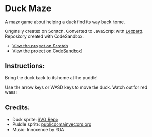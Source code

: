 # Duck Maze

A maze game about helping a duck find its way back home.

Originally created on Scratch. Converted to JavaScript with [Leopard](https://leopardjs.com/). Repository created with CodeSandbox.

- [View the project on Scratch](https://scratch.mit.edu/projects/799913073/)
- [View the project on CodeSandbox](https://codesandbox.io/s/github/helenclx/Duck-Maze)]


## Instructions:

Bring the duck back to its home at the puddle!

Use the arrow keys or WASD keys to move the duck.
Watch out for red walls!


## Credits:

- Duck sprite: [SVG Repo](https://www.svgrepo.com/)
- Puddle sprite: [publicdomainvectors.org](https://publicdomainvectors.org/)
- Music: Innocence by ROA
